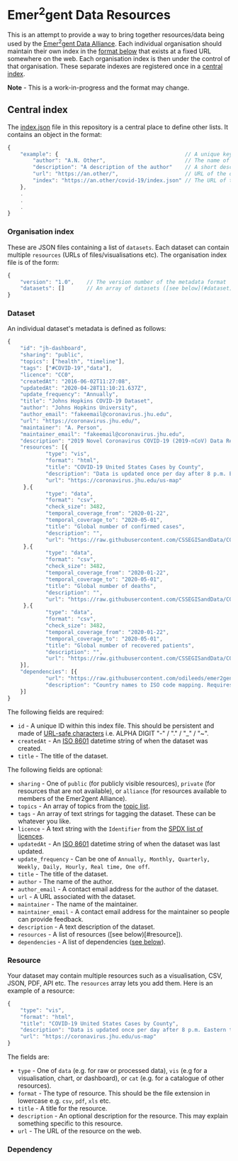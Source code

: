# Emer<sup>2</sup>gent Data Resources
This is an attempt to provide a way to bring together resources/data being used by the [Emer<sup>2</sup>gent Data Alliance](http://www.emergentalliance.org). Each individual organisation should maintain their own index in the [format below](#organisation-index) that exists at a fixed URL somewhere on the web. Each organisation index is then under the control of that organisation. These separate indexes are registered once in a [central index](#central-index).

**Note** - This is a work-in-progress and the format may change.

## Central index
The [index.json](index.json) file in this repository is a central place to define other lists. It contains an object in the format:
```javascript
{
    "example": {                                        // A unique key for the organisation
        "author": "A.N. Other",	                        // The name of the organisation
        "description": "A description of the author"	// A short description
        "url": "https://an.other/",                     // URL of the organisation
        "index": "https://an.other/covid-19/index.json" // The URL of their organisation index file
    },
    .
	.
	.
}
```

### Organisation index

These are JSON files containing a list of `datasets`. Each dataset can contain multiple `resources` (URLs of files/visualisations etc). The organisation index file is of the form:

```javascript
{
	"version": "1.0",    // The version number of the metadata format
	"datasets": []       // An array of datasets ([see below](#dataset))
}
```

### Dataset

An individual dataset's metadata is defined as follows:

```javascript
{
    "id": "jh-dashboard",
    "sharing": "public",
    "topics": ["health", "timeline"],
    "tags": ["#COVID-19","data"],
    "licence": "CC0",
    "createdAt": "2016-06-02T11:27:08",
    "updatedAt": "2020-04-28T11:10:21.637Z",
    "update_frequency": "Annually",
    "title": "Johns Hopkins COVID-19 Dataset",
    "author": "Johns Hopkins University",
    "author_email": "fakeemail@coronavirus.jhu.edu",
    "url": "https://coronavirus.jhu.edu/",
    "maintainer": "A. Person",
    "maintainer_email": "fakeemail@coronavirus.jhu.edu",
    "description": "2019 Novel Coronavirus COVID-19 (2019-nCoV) Data Repository by Johns Hopkins CSSE",
    "resources": [{
            "type": "vis",
            "format": "html",
            "title": "COVID-19 United States Cases by County",
            "description": "Data is updated once per day after 8 p.m. Eastern to allow the system to pull county-level data. For the most up-to-date confirmed cases and deaths, please see the COVID-19 Global Map. New York City borough deaths data does not include Probable COVID-19 deaths, as this data is not reported.",
            "url": "https://coronavirus.jhu.edu/us-map"
     },{
            "type": "data",
            "format": "csv",
            "check_size": 3482,
            "temporal_coverage_from": "2020-01-22",
            "temporal_coverage_to": "2020-05-01",
            "title": "Global number of confirmed cases",
            "description": "",
            "url": "https://raw.githubusercontent.com/CSSEGISandData/COVID-19/master/csse_covid_19_data/csse_covid_19_time_series/time_series_covid19_confirmed_global.csv"
     },{
            "type": "data",
            "format": "csv",
            "check_size": 3482,
            "temporal_coverage_from": "2020-01-22",
            "temporal_coverage_to": "2020-05-01",
            "title": "Global number of deaths",
            "description": "",
            "url": "https://raw.githubusercontent.com/CSSEGISandData/COVID-19/master/csse_covid_19_data/csse_covid_19_time_series/time_series_covid19_deaths_global.csv"
     },{
            "type": "data",
            "format": "csv",
            "check_size": 3482,
            "temporal_coverage_from": "2020-01-22",
            "temporal_coverage_to": "2020-05-01",
            "title": "Global number of recovered patients",
            "description": "",
            "url": "https://raw.githubusercontent.com/CSSEGISandData/COVID-19/master/csse_covid_19_data/csse_covid_19_time_series/time_series_covid19_recovered_global.csv"
    }],
    "dependencies": [{
            "url": "https://raw.githubusercontent.com/odileeds/emer2gent-data/master/metadata/country-code-mapping.json",
            "description": "Country names to ISO code mapping. Requires as data uses non-standard country names."
    }]
}
```

The following fields are required:

* `id` - A unique ID within this index file. This should be persistent and made of [URL-safe characters](http://www.ietf.org/rfc/rfc3986.txt) i.e. ALPHA  DIGIT  "-" / "." / "_" / "~".
* `createdAt` - An [ISO 8601](https://en.wikipedia.org/wiki/ISO_8601) datetime string of when the dataset was created.
* `title` - The title of the dataset.

The following fields are optional:

* `sharing` - One of `public` (for publicly visible resources), `private` (for resources that are not available), or `alliance` (for resources available to members of the Emer2gent Alliance).
* `topics` - An array of topics from the [topic list](topics.json).
* `tags` - An array of text strings for tagging the dataset. These can be whatever you like.
* `licence` - A text string with the `Identifier` from the [SPDX list of licences](https://spdx.org/licenses/).
* `updatedAt` - An [ISO 8601](https://en.wikipedia.org/wiki/ISO_8601) datetime string of when the dataset was last updated. 
* `update_frequency` - Can be one of `Annually, Monthly, Quarterly, Weekly, Daily, Hourly, Real time, One off`.
* `title` - The title of the dataset.
* `author` - The name of the author.
* `author_email` - A contact email address for the author of the dataset.
* `url` - A URL associated with the dataset.
* `maintainer` - The name of the maintainer.
* `maintainer_email` - A contact email address for the maintainer so people can provide feedback.
* `description` - A text description of the dataset.
* `resources` - A list of resources ([see below)[#resource]).
* `dependencies` - A list of dependencies ([see below](#dependency)).


### Resource

Your dataset may contain multiple resources such as a visualisation, CSV, JSON, PDF, API etc. The `resources` array lets you add them. Here is an example of a resource:

```javascript
{
	"type": "vis",
	"format": "html",
	"title": "COVID-19 United States Cases by County",
	"description": "Data is updated once per day after 8 p.m. Eastern to allow the system to pull county-level data. For the most up-to-date confirmed cases and deaths, please see the COVID-19 Global Map. New York City borough deaths data does not include Probable COVID-19 deaths, as this data is not reported.",
	"url": "https://coronavirus.jhu.edu/us-map"
}
```

The fields are:

* `type` - One of `data` (e.g. for raw or processed data), `vis` (e.g for a visualisation, chart, or dashboard), or `cat` (e.g. for a catalogue of other resources).
* `format` - The type of resource. This should be the file extension in lowercase e.g. `csv`, `pdf`, `xls` etc.
* `title` - A title for the resource.
* `description` - An optional description for the resource. This may explain something specific to this resource.
* `url` - The URL of the resource on the web. 


### Dependency
